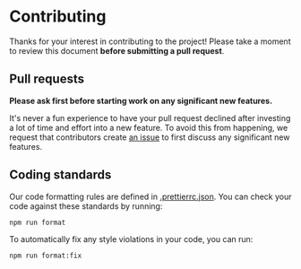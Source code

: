 # Contributing

Thanks for your interest in contributing to the project! Please take a moment to review this document **before submitting a pull request**.

## Pull requests

**Please ask first before starting work on any significant new features.**

It's never a fun experience to have your pull request declined after investing a lot of time and effort into a new feature. To avoid this from happening, we request that contributors create [an issue](https://github.com/vicgutt/tailwindcss-opinionated-preset/issues) to first discuss any significant new features.

## Coding standards

Our code formatting rules are defined in [.prettierrc.json](https://github.com/vicgutt/tailwindcss-opinionated-preset/blob/main/.prettierrc.json). You can check your code against these standards by running:

```sh
npm run format
```

To automatically fix any style violations in your code, you can run:

```sh
npm run format:fix
```
